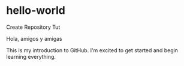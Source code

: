 # hello-world
Create Repository Tut


Hola, amigos y amigas

This is my introduction to GitHub. I'm excited to get started and begin learning everything.
